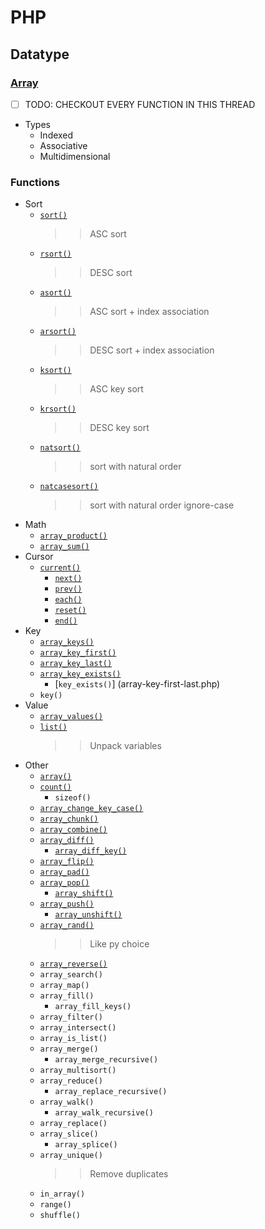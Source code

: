 # PHP
## Datatype
### [Array](https://www.php.net/manual/en/ref.array.php)
- [ ] TODO: CHECKOUT EVERY FUNCTION IN THIS THREAD
- Types
    - Indexed
    - Associative 
    - Multidimensional
### Functions
- Sort
    - [`sort()`](array-sort.php)
        >> ASC sort
    - [`rsort()`](array-sort.php)
        >> DESC sort
    - [`asort()`](array-sort.php)
        >> ASC sort + index association
    - [`arsort()`](array-sort.php)
        >> DESC sort + index association
    - [`ksort()`](array-sort.php)
        >> ASC key sort
    - [`krsort()`](array-sort.php)
        >> DESC key sort
    - [`natsort()`](array-sort.php)
        >> sort with natural order
    - [`natcasesort()`](array-sort.php)
        >> sort with natural order ignore-case
- Math
    - [`array_product()`](array-math.php)
    - [`array_sum()`](array-math.php)
- Cursor 
    - [`current()`](array-each.php)
        - [`next()`](array-each.php)
        - [`prev()`](array-each.php)
        - [`each()`](array-each.php)
        - [`reset()`](array-each.php)
        - [`end()`](array-each.php)
- Key
    - [`array_keys()`](array-key-value.php)
    - [`array_key_first()`](array-key-first-last.php)
    - [`array_key_last()`](array-key-first-last.php)
    - [`array_key_exists()`](array-key-first-last.php)
        - [`key_exists()`] (array-key-first-last.php)
    - `key()`
- Value
    - [`array_values()`](array-key-value.php)
    - [`list()`](array-list.php)
        >> Unpack variables
- Other
    - [`array()`](array-output.php)
    - [`count()`](array-count.php)
        - `sizeof()`
    - [`array_change_key_case()`](array-change-case.php)
    - [`array_chunk()`](array-chuck.php)
    - [`array_combine()`](array-combine.php)
    - [`array_diff()`](array-diff.php)
        - [`array_diff_key()`](array-diff.php)
    - [`array_flip()`](array-flip.php)
    - [`array_pad()`](array-pad.php)
    - [`array_pop()`](array-push-pop.php)
        - [`array_shift()`](array-push-pop.php)
    - [`array_push()`](array-push-pop.php)
        - [`array_unshift()`](array-push-pop.php)
    - [`array_rand()`](array-func.php)
        >> Like py choice
    - [`array_reverse()`](array-func.php)
    - `array_search()`
    - `array_map()`
    - `array_fill()`
        - `array_fill_keys()`
    - `array_filter()`
    - `array_intersect()` 
    - `array_is_list()`
    - `array_merge()`
        - `array_merge_recursive()`
    - `array_multisort()`
    - `array_reduce()`
        - `array_replace_recursive()`
    - `array_walk()`
        - `array_walk_recursive()`
    - `array_replace()`
    - `array_slice()`
        - `array_splice()` 
    - `array_unique()`
        >> Remove duplicates
    - `in_array()`
    - `range()`
    - `shuffle()`